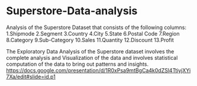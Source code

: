 # Superstore-Data-analysis

Analysis of the Superstore Dataset that consists of the following columns: 1.Shipmode 2.Segment 3.Country 4.City 5.State 6.Postal Code 7.Region 8.Category 9.Sub-Category 10.Sales 11.Quantity 12.Discount 13.Profit

The Exploratory Data Analysis of the Superstore dataset involves the complete analysis and Visualization of the data and involves statistical computation of the data to bring out patterns and insights.
https://docs.google.com/presentation/d/1R0xPsa9mtBgCa4k0dZSl4TtiyjXYi7Xa/edit#slide=id.p1
